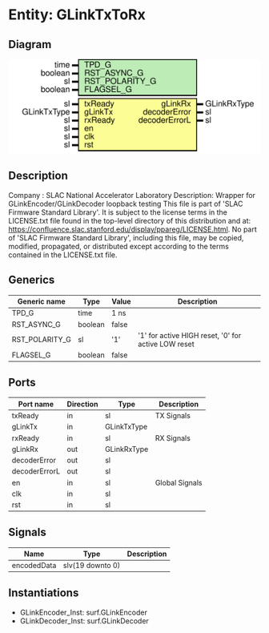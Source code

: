 # Entity: GLinkTxToRx

## Diagram

![Diagram](GLinkTxToRx.svg "Diagram")
## Description

Company    : SLAC National Accelerator Laboratory
Description: Wrapper for GLinkEncoder/GLinkDecoder loopback testing
This file is part of 'SLAC Firmware Standard Library'.
It is subject to the license terms in the LICENSE.txt file found in the
top-level directory of this distribution and at:
   https://confluence.slac.stanford.edu/display/ppareg/LICENSE.html.
No part of 'SLAC Firmware Standard Library', including this file,
may be copied, modified, propagated, or distributed except according to
the terms contained in the LICENSE.txt file.
## Generics

| Generic name   | Type    | Value | Description                                         |
| -------------- | ------- | ----- | --------------------------------------------------- |
| TPD_G          | time    | 1 ns  |                                                     |
| RST_ASYNC_G    | boolean | false |                                                     |
| RST_POLARITY_G | sl      | '1'   | '1' for active HIGH reset, '0' for active LOW reset |
| FLAGSEL_G      | boolean | false |                                                     |
## Ports

| Port name     | Direction | Type        | Description    |
| ------------- | --------- | ----------- | -------------- |
| txReady       | in        | sl          | TX Signals     |
| gLinkTx       | in        | GLinkTxType |                |
| rxReady       | in        | sl          | RX Signals     |
| gLinkRx       | out       | GLinkRxType |                |
| decoderError  | out       | sl          |                |
| decoderErrorL | out       | sl          |                |
| en            | in        | sl          | Global Signals |
| clk           | in        | sl          |                |
| rst           | in        | sl          |                |
## Signals

| Name        | Type             | Description |
| ----------- | ---------------- | ----------- |
| encodedData | slv(19 downto 0) |             |
## Instantiations

- GLinkEncoder_Inst: surf.GLinkEncoder
- GLinkDecoder_Inst: surf.GLinkDecoder
